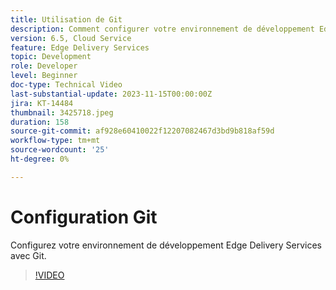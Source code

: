 ```yaml
---
title: Utilisation de Git
description: Comment configurer votre environnement de développement Edge Delivery Services avec Git.
version: 6.5, Cloud Service
feature: Edge Delivery Services
topic: Development
role: Developer
level: Beginner
doc-type: Technical Video
last-substantial-update: 2023-11-15T00:00:00Z
jira: KT-14484
thumbnail: 3425718.jpeg
duration: 158
source-git-commit: af928e60410022f12207082467d3bd9b818af59d
workflow-type: tm+mt
source-wordcount: '25'
ht-degree: 0%

---
```



# Configuration Git

Configurez votre environnement de développement Edge Delivery Services avec Git.

>[!VIDEO](https://video.tv.adobe.com/v/3425718/?learn=on)
